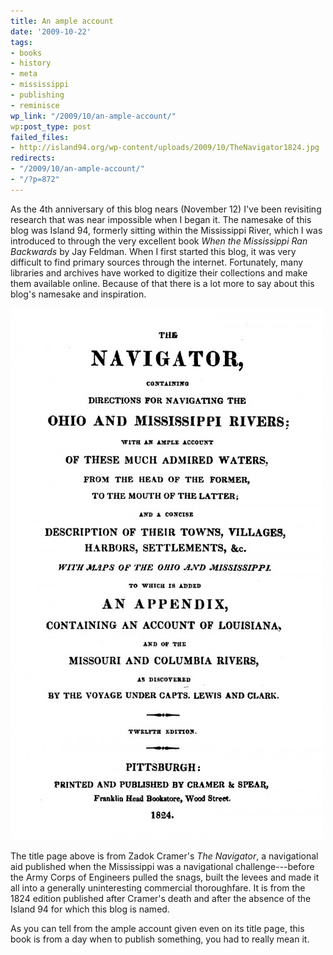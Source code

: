 ```yaml
---
title: An ample account
date: '2009-10-22'
tags:
- books
- history
- meta
- mississippi
- publishing
- reminisce
wp_link: "/2009/10/an-ample-account/"
wp:post_type: post
failed_files:
- http://island94.org/wp-content/uploads/2009/10/TheNavigator1824.jpg
redirects:
- "/2009/10/an-ample-account/"
- "/?p=872"
---
```


As the 4th anniversary of this blog nears (November 12) I've been revisiting research that was near impossible when I began it. The namesake of this blog was Island 94, formerly sitting within the Mississippi River, which I was introduced to through the very excellent book _When the Mississippi Ran Backwards_ by Jay Feldman. When I first started this blog, it was very difficult to find primary sources through the internet. Fortunately, many libraries and archives have worked to digitize their collections and make them available online. Because of that there is a lot more to say about this blog's namesake and inspiration.

![TheNavigator1824](2009-10-22-An-ample-account/TheNavigator1824-500x851.jpg "TheNavigator1824")

The title page above is from Zadok Cramer's _The Navigator_, a navigational aid published when the Mississippi was a navigational challenge---before the Army Corps of Engineers pulled the snags, built the levees and made it all into a generally uninteresting commercial thoroughfare. It is from the 1824 edition published after Cramer's death and after the absence of the Island 94 for which this blog is named.

As you can tell from the ample account given even on its title page, this book is from a day when to publish something, you had to really mean it.
